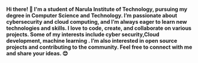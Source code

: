 <b> Hi there! 👋 I'm a student of Narula Institute of Technology, pursuing my degree in Computer Science and Technology. I’m passionate about cybersecurity and cloud computing, and I’m always eager to learn new technologies and skills. I love to code, create, and collaborate on various projects. Some of my interests include cyber security,Cloud development, machine learning . I’m also interested in open source projects and contributing to the community. Feel free to connect with me and share your ideas. 😊</b>
